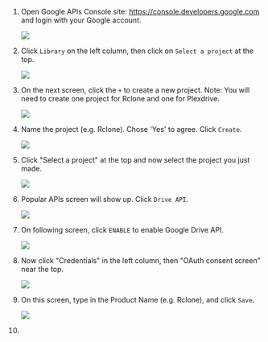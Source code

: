 1. Open Google APIs Console site: https://console.developers.google.com and login with your Google account.

    ![](http://i.imgur.com/ExfSqLe.png)
    
2. Click `Library` on the left column, then click on `Select a project` at the top.

    ![](http://i.imgur.com/TYNDd66.png)

3. On the next screen, click the `+` to create a new project. Note: You will need to create one project for Rclone and one for Plexdrive. 

    ![](http://i.imgur.com/qIuP7Y3.png)

4. Name the project (e.g. Rclone). Chose 'Yes' to agree. Click `Create`.

    ![](http://i.imgur.com/jHqyKJt.png)

5. Click "Select a project" at the top and now select the project you just made. 

    ![](http://i.imgur.com/KBXwXDm.png)

6. Popular APIs screen will show up. Click `Drive API`.

    ![](http://i.imgur.com/TPjvOo7.png)

7. On following screen, click `ENABLE` to enable Google Drive API.

    ![](http://i.imgur.com/p3siXp9.png)

8. Now click "Credentials" in the left column, then  "OAuth consent screen" near the top. 

    ![](http://i.imgur.com/CmBtlmd.png)
      
9. On this screen, type in the Product Name (e.g. Rclone), and click `Save`.

    ![](http://i.imgur.com/HZltGd3.png)

10. 